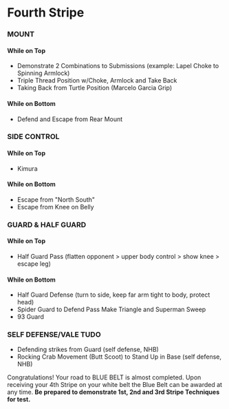 # Fourth Stripe
### MOUNT
#### While on Top
 - Demonstrate 2 Combinations to Submissions (example: Lapel Choke to Spinning Armlock)
 - Triple Thread Position w/Choke, Armlock and Take Back
 - Taking Back from Turtle Position (Marcelo Garcia Grip)

#### While on Bottom
 - Defend and Escape from Rear Mount

### SIDE CONTROL
#### While on Top
 - Kimura

#### While on Bottom
 - Escape from "North South"
 - Escape from Knee on Belly

### GUARD & HALF GUARD
#### While on Top
 - Half Guard Pass (flatten opponent > upper body control > show knee > escape leg)

#### While on Bottom
 - Half Guard Defense (turn to side, keep far arm tight to body, protect head)
 - Spider Guard to Defend Pass Make Triangle and Superman Sweep
 - 93 Guard

### SELF DEFENSE/VALE TUDO
 - Defending strikes from Guard (self defense, NHB)
 - Rocking Crab Movement (Butt Scoot) to Stand Up in Base (self defense, NHB)

Congratulations! Your road to BLUE BELT is almost completed. Upon receiving your 4th Stripe on your white belt the Blue Belt can be awarded at any time. 
__Be prepared to demonstrate 1st, 2nd and 3rd Stripe Techniques for test.__